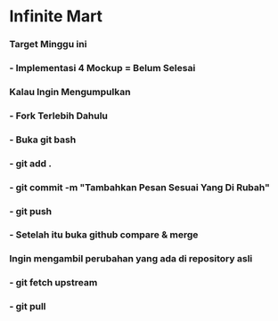 # Infinite Mart

### Target Minggu ini
### - Implementasi 4 Mockup = Belum Selesai

### Kalau Ingin Mengumpulkan
### - Fork Terlebih Dahulu
### - Buka git bash
### - git add .
### - git commit -m "Tambahkan Pesan Sesuai Yang Di Rubah"
### - git push
### - Setelah itu buka github compare & merge

### Ingin mengambil perubahan yang ada di repository asli
### - git fetch upstream
### - git pull
